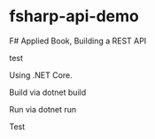 # fsharp-api-demo
F# Applied Book,  Building a REST API

test

Using .NET Core.

Build via dotnet build

Run via dotnet run

Test
